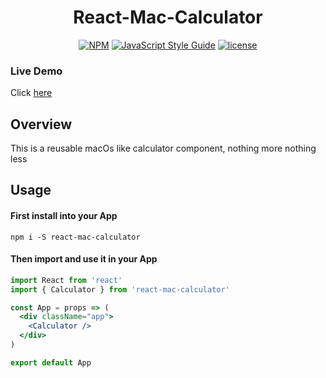 <h1 align="center">React-Mac-Calculator</h1>

<div align="center">

[![NPM](https://img.shields.io/npm/v/react-mac-calculator.svg)](https://www.npmjs.com/package/react-mac-calculator)
[![JavaScript Style Guide](https://img.shields.io/badge/code_style-Airbnb-brightgreen.svg)](https://github.com/airbnb/javascript)
[![license](https://img.shields.io/badge/license-MIT-green.svg)](https://github.com/KaiHotz/React-Mac-Calculator/blob/master/LICENSE)

</div>

### Live Demo
Click [here](https://kaihotz.github.io/React-Mac-Calculator)

## Overview

This is a reusable macOs like calculator component, nothing more nothing less

## Usage

#### First install into your App
```
npm i -S react-mac-calculator
```

#### Then import and use it in your App
```jsx
import React from 'react'
import { Calculator } from 'react-mac-calculator'

const App = props => (
  <div className="app">
    <Calculator />
  </div>
)

export default App
```
